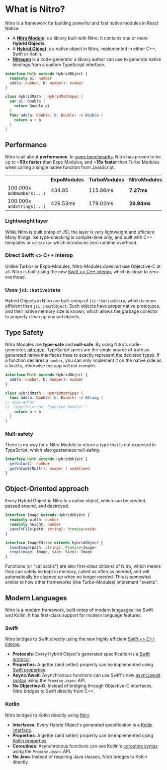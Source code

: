 ---
---

# What is Nitro?

Nitro is a framework for building powerful and fast native modules in React Native.

- A [**Nitro Module**](nitro-modules) is a library built with Nitro. It contains one or more **Hybrid Objects**.
- A [**Hybrid Object**](hybrid-objects) is a native object in Nitro, implemented in either C++, Swift or Kotlin.
- [**Nitrogen**](nitrogen) is a code-generator a library author can use to generate native bindings from a custom TypeScript interface.

<div className="side-by-side-container">
<div className="side-by-side-block">

```ts title="Math.nitro.ts"
interface Math extends HybridObject {
  readonly pi: number
  add(a: number, b: number): number
}
```

</div>
<div className="side-by-side-block">

```swift title="HybridMath.swift"
class HybridMath : HybridMathSpec {
  var pi: Double {
    return Double.pi
  }
  func add(a: Double, b: Double) -> Double {
    return a + b
  }
}
```

</div>
</div>

## Performance

Nitro is all about **performance**. In [some benchmarks](https://github.com/mrousavy/NitroBenchmarks), Nitro has proven to be up to **~59x faster** than Expo Modules, and **~15x faster** than Turbo Modules when calling a single native function from JavaScript.

<table>
  <tr>
    <th></th>
    <th>ExpoModules</th>
    <th>TurboModules</th>
    <th>NitroModules</th>
  </tr>
  <tr>
    <td>100.000x <code>addNumbers(...)</code></td>
    <td>434.85</td>
    <td>115.86ms</td>
    <td><b>7.27ms</b></td>
  </tr>
  <tr>
    <td>100.000x <code>addStrings(...)</code></td>
    <td>429.53ms</td>
    <td>179.02ms</td>
    <td><b>29.94ms</b></td>
  </tr>
</table>

### Lightweight layer

While Nitro is built ontop of JSI, the layer is very lightweight and efficient.
Many things like type-checking is compile-time only, and built with C++ templates or `constexpr` which introduces zero runtime overhead.

### Direct Swift &lt;&gt; C++ interop

Unlike Turbo- or Expo-Modules, Nitro-Modules does not use Objective-C at all.
Nitro is built using the new [Swift &lt;&gt; C++ interop](https://www.swift.org/documentation/cxx-interop/), which is close to zero-overhead.

### Uses `jsi::NativeState`

Hybrid Objects in Nitro are built ontop of `jsi::NativeState`, which is more efficient than `jsi::HostObject`. Such objects have proper native prototypes, and their native memory size is known, which allows the garbage collector to properly clean up unused objects.

## Type Safety

Nitro Modules are **type-safe** and **null-safe**. By using Nitro's code-generator, [nitrogen](nitrogen), TypeScript specs are the single source of truth as generated native interfaces have to exactly represent the declared types.
If a function declares a `number`, you can only implement it on the native side as a `Double`, otherwise the app will not compile.

<div className="side-by-side-container">
<div className="side-by-side-block">

```ts title="Math.nitro.ts"
interface Math extends HybridObject {
  add(a: number, b: number): number
}
```

</div>
<div className="side-by-side-block">

```swift title="HybridMath.swift"
class HybridMath : HybridMathSpec {
  func add(a: Double, b: Double) -> String {
// code-error
//  Compile-error: Expected Double! ^
    return a + b
  }
}
```

</div>
</div>

### Null-safety

There is no way for a Nitro Module to return a type that is not expected in TypeScript, which also guarantees null-safety.

```ts
interface Math extends HybridObject {
  getValue(): number
  getValueOrNull(): number | undefined
}
```

## Object-Oriented approach

Every Hybrid Object in Nitro is a native object, which can be created, passed around, and destroyed.

```ts
interface Image extends HybridObject {
  readonly width: number
  readonly height: number
  saveToFile(path: string): Promise<void>
}

interface ImageEditor extends HybridObject {
  loadImage(path: string): Promise<Image>
  crop(image: Image, size: Size): Image
}
```

Functions (or "callbacks") are also first-class citizens of Nitro, which means they can safely be kept in memory, called as often as needed, and will automatically be cleaned up when no longer needed.
This is somewhat similar to how other frameworks (like Turbo-Modules) implement "events".

## Modern Languages

Nitro is a modern framework, built ontop of modern languages like Swift and Kotlin.
It has first-class support for modern language features.

### Swift

Nitro bridges to Swift directly using the new highly efficient [Swift &lt;&gt; C++ interop](https://www.swift.org/documentation/cxx-interop/).

* **Protocols**: Every Hybrid Object's generated specification is a [Swift protocol](https://docs.swift.org/swift-book/documentation/the-swift-programming-language/protocols/).
* **Properties**: A getter (and setter) property can be implemented using [Swift properties](https://docs.swift.org/swift-book/documentation/the-swift-programming-language/properties/).
* **Async**/**Await**: Asynchronous functions can use Swift's new [async/await syntax](https://docs.swift.org/swift-book/documentation/the-swift-programming-language/concurrency/) using the `Promise.async` API.
* **No Objective-C**: Instead of bridging through Objective-C interfaces, Nitro bridges to Swift directly from C++.

### Kotlin

Nitro bridges to Kotlin directly using [fbjni](https://github.com/facebookincubator/fbjni).

* **Interfaces**: Every Hybrid Object's generated specification is a [Kotlin interface](https://kotlinlang.org/docs/interfaces.html).
* **Properties**: A getter (and setter) property can be implemented using [Kotlin properties](https://kotlinlang.org/docs/properties.html).
* **Coroutines**: Asynchronous functions can use Kotlin's [coroutine syntax](https://kotlinlang.org/docs/coroutines-overview.html) using the `Promise.async` API.
* **No Java**: Instead of requiring Java classes, Nitro bridges to Kotlin directly.
